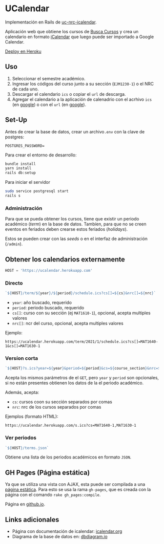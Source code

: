# UCalendar

Implementación en Rails de [uc-nrc-icalendar][uc-nrc-icalendar].

Aplicación web que obtiene los cursos de [Busca Cursos][buscacursosuc]
y crea un calendario en formato [iCalendar][iCal] que luego puede ser
importado a Google Calendar.

[Deploy en Heroku][deploy-page]


## Uso

1. Seleccionar el semestre académico.
2. Ingresar los códigos del curso junto a su sección (`EJM1230-1`) o
   el NRC de cada uno.
3. Descargar el calendario `ics` o copiar el `url` de descarga.
4. Agregar el calendario a la aplicación de calenadrio con el
   acrhivo `ics` (en [google][gc-by-ics])
   o con el `url` (en [google][gc-by-url]).


## Set-Up

Antes de crear la base de datos, crear un archivo`.env` con la clave
de postgres:

```env
POSTGRES_PASSWORD=
```

Para crear el entorno de desarrollo:

```bash
bundle install
yarn install
rails db:setup
```

Para iniciar el servidor

```bash
sudo service postgresql start
rails s
```


### Administración

Para que se pueda obtener los cursos, tiene que existir un periodo
académico (_term_) en la base de datos. Tambíen, para que no se creen
eventos en feriados deben crearse estos feriados (_holidays_).

Estos se pueden crear con las _seeds_ o en el interfaz de
administración (`/admin`).


## Obtener los calendarios externamente

```js
HOST = 'https://ucalendar.herokuapp.com'
```

### Directo

```js
`${HOST}/term/${year}/${period}/schedule.ics?cs[]=${cs}&nrc[]=${nrc}`
```

- `year`: año buscado, requerido
- `period`: periodo buscado, requerido
- `cs[]`: curso con su sección (ej `MAT1610-1`), opcional, acepta multiples valores
- `nrc[]`: ncr del curso, opcional, acepta multiples valores

Ejemplo:

```url
https://ucalendar.herokuapp.com/term/2021/1/schedule.ics?cs[]=MAT1640-1&cs[]=MAT1630-1
```

### Versíon corta

```js
`${HOST}?s.ics?year=${year}&period=${period}&cs=${course_section}&nrc=${nrc}`
```

Acepta los mismos parámetros de el `GET`, pero `year` y `period` son
opcionales, si no están presentes obtienen los datos de la el periodo
académico.

Además, acepta:

- `cs`: cursos coon su sección separados por comas
- `nrc`: nrc de los cursos separados por comas

Ejemplos (formato HTML):

```url
https://ucalendar.herokuapp.com/s.ics?cs=MAT1640-1,MAT1630-1
```

### Ver periodos

```js
`${HOST}/terms.json`
```

Obtiene una lista de los periodos académicos en formato `JSON`.


## GH Pages (Página estática)

Ya que se utiliza una vista con AJAX, esta puede ser compilada a
una [página estática]. Para esto se usa la rama `gh-pages`, que es
creada con la página con el comando `rake gh_pages:compile`.

Página en [github.io][gh-page].


## Links adicionales

- Página con documentación de icalendar: [icalendar.org]
- Diagrama de la base de datos en: [dbdiagram.io]


<!-- Links -->

[buscacursosuc]:      http://buscacursos.uc.cl/
[uc-nrc-icalendar]: https://github.com/benjavicente/uc-nrc-icalendar
[ical]:             https://es.wikipedia.org/wiki/ICalendar
[icalendar.org]:    https://icalendar.org/
[dbdiagram.io]:     https://dbdiagram.io/d/5fd964db9a6c525a03bb3aee
[página estática]:  https://es.wikipedia.org/wiki/P%C3%A1gina_web_est%C3%A1tica
[gc-by-ics]:        https://calendar.google.com/calendar/u/0/r/settings/export
                    "Importar en Google Calendar con archivo ICS"
[gc-by-url]:        https://calendar.google.com/calendar/u/0/r/settings/addbyurl
                    "Importar en Google Calendar con URL del calendario"
[gh-page]:          https://benjavicente.github.io/ucalendar/
[deploy-page]:      https://ucalendar.herokuapp.com/
